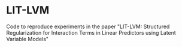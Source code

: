 # LIT-LVM
Code to reproduce experiments in the paper "LIT-LVM: Structured Regularization for Interaction Terms in Linear Predictors using Latent Variable Models"
